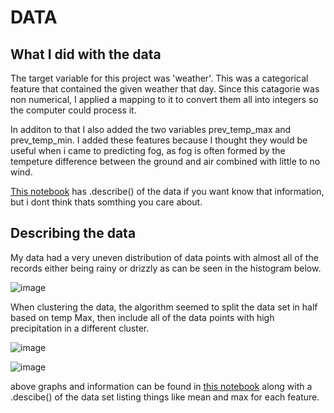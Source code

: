 # DATA
## What I did with the data
The target variable for this project was 'weather'. This was a categorical feature that contained the given weather that day. Since this catagorie was non numerical, I applied a mapping to it to convert them all into integers so the computer could process it. 

In additon to that I also added the two variables prev_temp_max and prev_temp_min. I added these features because I thought they would be useful when i came to predicting fog, as fog is often formed by the tempeture difference between the ground and air combined with little to no wind. 

[This notebook](https://github.com/44-566-Machine-Learning-S24/ml-s24-project-CarterPlenge/blob/master/Final%20Submission/Data.ipynb) has .describe() of the data if you want know that information, but i dont think thats somthing you care about.

## Describing the data
My data had a very uneven distribution of data points with almost all of the records either being rainy or drizzly as can be seen in the histogram below. 

![image](https://github.com/44-566-Machine-Learning-S24/ml-s24-project-CarterPlenge/assets/124809586/a1f707cf-ad7a-4d2d-935e-252858711f08)

When clustering the data, the algorithm seemed to split the data set in half based on temp Max, then include all of the data points with high precipitation in a different cluster.

![image](https://github.com/44-566-Machine-Learning-S24/ml-s24-project-CarterPlenge/assets/124809586/2f324a73-70b5-481d-adb0-cf239f16d3bd)

![image](https://github.com/44-566-Machine-Learning-S24/ml-s24-project-CarterPlenge/assets/124809586/90e0c185-2e62-41df-9fa6-3ec2b28682c5)

above graphs and information can be found in [this notebook](https://github.com/44-566-Machine-Learning-S24/ml-s24-project-CarterPlenge/blob/master/Final%20Submission/Data.ipynb) along with a .descibe() of the data set listing things like mean and max for each feature. 
